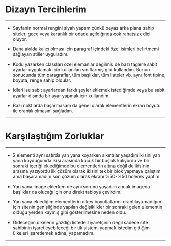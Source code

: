 # Dizayn Tercihlerim
---

* Sayfanin normal rengini siyah yaptım çünkü beyaz arka plana sahip siteler, gece veya karanlık bir odada açıldığında çok rahatsız edici oluyor.

* Daha akılda kalıcı olması için paragraf içindeki özel isimleri belirtmemi sağlayan stiller uyguladım.

* Kodu yazarken classları özel elemanlar değilmiş de bazı taglere sabit ayarlar uygulamak için kullanılan sınıflarmış gibi kullandım. Bunun sonucunda tüm paragraflar, tüm başlıklar, tüm listeler vb. aynı font tipine, boyuta, renge  sahip oldular.

* Idleri ise sabit ayarlardan farklı şeyler eklemek istediğimde veya bu sabit ayarlar dışında bir ayar yapmak için kullandım.

* Bazı noktlarda başarmasam da genel olarak elementlerin ekran boyutu ile orantılı olmasını sağladım.

---

# Karşılaştığım Zorluklar
---

* 2 elementi aynı satırda yan yana koyarken sıkıntılar yaşadım ikisini yan yana koyduğumda ikisi arasında küçük bir boşluk kalıyordu ve bir sonraki içeriği eklediğimde bu elementlerin altına değil de ikisinin arasına yazıyordu ilk çözüm olarak ikisini tek bir blok yapmaya çalıştım ama başaramadım son çözüm olarak ekranı %50-%50 bölerek yaptım.

* Yan yana image eklerken de aynı sorunu yaşadım ancak imageda başlıklar da olucağı için onu direkt tabloya çevirdim.

* Yan yana eklediğim elementlerin dikey boyutlatlarını orantılayamadığım için sitenin genişliğinde yapılan değişiklikler bir sonraki gelen elementin olduğu yerden kaymış gibi gösterilmesine neden oldu.

* Gideceğim ülkelerin yazdığı listede ziyaretçinin değil sadece site sahibinin işaretleyebileceği bir tik sistemi yapmak istedim gittiğim ülkeleri işaretlemek adına, yapamadım.

 

---